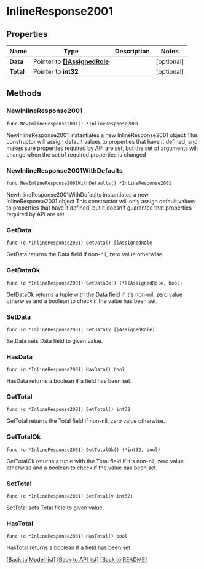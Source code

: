 # InlineResponse2001

## Properties

Name | Type | Description | Notes
------------ | ------------- | ------------- | -------------
**Data** | Pointer to [**[]AssignedRole**](AssignedRole.md) |  | [optional] 
**Total** | Pointer to **int32** |  | [optional] 

## Methods

### NewInlineResponse2001

`func NewInlineResponse2001() *InlineResponse2001`

NewInlineResponse2001 instantiates a new InlineResponse2001 object
This constructor will assign default values to properties that have it defined,
and makes sure properties required by API are set, but the set of arguments
will change when the set of required properties is changed

### NewInlineResponse2001WithDefaults

`func NewInlineResponse2001WithDefaults() *InlineResponse2001`

NewInlineResponse2001WithDefaults instantiates a new InlineResponse2001 object
This constructor will only assign default values to properties that have it defined,
but it doesn't guarantee that properties required by API are set

### GetData

`func (o *InlineResponse2001) GetData() []AssignedRole`

GetData returns the Data field if non-nil, zero value otherwise.

### GetDataOk

`func (o *InlineResponse2001) GetDataOk() (*[]AssignedRole, bool)`

GetDataOk returns a tuple with the Data field if it's non-nil, zero value otherwise
and a boolean to check if the value has been set.

### SetData

`func (o *InlineResponse2001) SetData(v []AssignedRole)`

SetData sets Data field to given value.

### HasData

`func (o *InlineResponse2001) HasData() bool`

HasData returns a boolean if a field has been set.

### GetTotal

`func (o *InlineResponse2001) GetTotal() int32`

GetTotal returns the Total field if non-nil, zero value otherwise.

### GetTotalOk

`func (o *InlineResponse2001) GetTotalOk() (*int32, bool)`

GetTotalOk returns a tuple with the Total field if it's non-nil, zero value otherwise
and a boolean to check if the value has been set.

### SetTotal

`func (o *InlineResponse2001) SetTotal(v int32)`

SetTotal sets Total field to given value.

### HasTotal

`func (o *InlineResponse2001) HasTotal() bool`

HasTotal returns a boolean if a field has been set.


[[Back to Model list]](../README.md#documentation-for-models) [[Back to API list]](../README.md#documentation-for-api-endpoints) [[Back to README]](../README.md)


